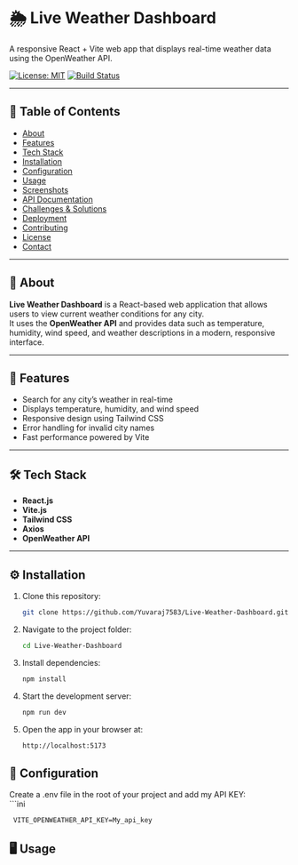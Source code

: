 # 🌦️ Live Weather Dashboard
A responsive React + Vite web app that displays real-time weather data using the OpenWeather API.

[![License: MIT](https://img.shields.io/badge/License-MIT-yellow.svg)](LICENSE)
[![Build Status](https://img.shields.io/badge/build-passing-brightgreen.svg)](https://github.com/Yuvaraj7583/Live-Weather-Dashboard)

---

## 📑 Table of Contents
- [About](#about)
- [Features](#features)
- [Tech Stack](#tech-stack)
- [Installation](#installation)
- [Configuration](#configuration)
- [Usage](#usage)
- [Screenshots](#screenshots)
- [API Documentation](#api-documentation)
- [Challenges & Solutions](#challenges--solutions)
- [Deployment](#deployment)
- [Contributing](#contributing)
- [License](#license)
- [Contact](#contact)

---

## 🧩 About
**Live Weather Dashboard** is a React-based web application that allows users to view current weather conditions for any city.  
It uses the **OpenWeather API** and provides data such as temperature, humidity, wind speed, and weather descriptions in a modern, responsive interface.

---

## 🚀 Features
- Search for any city’s weather in real-time  
- Displays temperature, humidity, and wind speed  
- Responsive design using Tailwind CSS  
- Error handling for invalid city names  
- Fast performance powered by Vite  

---

## 🛠️ Tech Stack
- **React.js**
- **Vite.js**
- **Tailwind CSS**
- **Axios**
- **OpenWeather API**

---

## ⚙️ Installation

1. Clone this repository:
   ```bash
   git clone https://github.com/Yuvaraj7583/Live-Weather-Dashboard.git
2. Navigate to the project folder:
   ```bash
   cd Live-Weather-Dashboard
3. Install dependencies:
   ```bash
   npm install
4. Start the development server:
   ```bash
   npm run dev
5. Open the app in your browser at:
   ```bash
   http://localhost:5173

## 🔑 Configuration

Create a .env file in the root of your project and add my API KEY:    
    ```ini
    
     VITE_OPENWEATHER_API_KEY=My_api_key

## 🖥️ Usage


